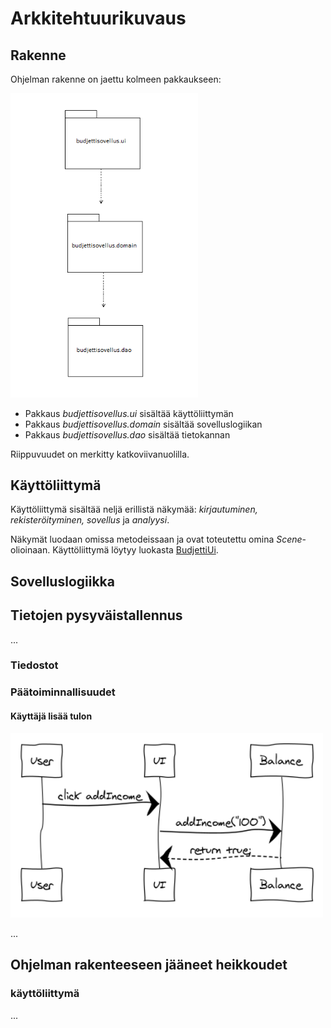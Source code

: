 # Arkkitehtuurikuvaus

## Rakenne

Ohjelman rakenne on jaettu kolmeen pakkaukseen:

<img src="https://github.com/jjkolari/ot-harjoitustyo/blob/master/dokumentointi/nakymat/pakkaukset.png" width="300">

* Pakkaus *budjettisovellus.ui* sisältää käyttöliittymän
* Pakkaus *budjettisovellus.domain* sisältää sovelluslogiikan
* Pakkaus *budjettisovellus.dao* sisältää tietokannan

Riippuvuudet on merkitty katkoviivanuolilla.

## Käyttöliittymä

Käyttöliittymä sisältää neljä erillistä näkymää: *kirjautuminen, rekisteröityminen, sovellus* ja *analyysi*.

Näkymät luodaan omissa metodeissaan ja ovat toteutettu omina *Scene*-olioinaan. Käyttöliittymä löytyy luokasta 
[BudjettiUi](https://github.com/jjkolari/ot-harjoitustyo/blob/master/BudjettiSovellus/src/main/java/budjettisovellus/ui/BudjettiUi.java).

## Sovelluslogiikka



## Tietojen pysyväistallennus

...

### Tiedostot


### Päätoiminnallisuudet

#### Käyttäjä lisää tulon

<img src="https://raw.githubusercontent.com/jjkolari/ot-harjoitustyo/master/dokumentointi/addIncome.png" width="500">

...

## Ohjelman rakenteeseen jääneet heikkoudet

### käyttöliittymä

...

